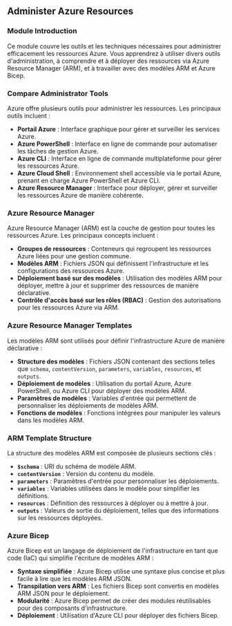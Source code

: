 
## Administer Azure Resources

### Module Introduction

Ce module couvre les outils et les techniques nécessaires pour administrer efficacement les ressources Azure. Vous apprendrez à utiliser divers outils d'administration, à comprendre et à déployer des ressources via Azure Resource Manager (ARM), et à travailler avec des modèles ARM et Azure Bicep.

### Compare Administrator Tools

Azure offre plusieurs outils pour administrer les ressources. Les principaux outils incluent :
- **Portail Azure** : Interface graphique pour gérer et surveiller les services Azure.
- **Azure PowerShell** : Interface en ligne de commande pour automatiser les tâches de gestion Azure.
- **Azure CLI** : Interface en ligne de commande multiplateforme pour gérer les ressources Azure.
- **Azure Cloud Shell** : Environnement shell accessible via le portail Azure, prenant en charge Azure PowerShell et Azure CLI.
- **Azure Resource Manager** : Interface pour déployer, gérer et surveiller les ressources Azure de manière cohérente.

### Azure Resource Manager

Azure Resource Manager (ARM) est la couche de gestion pour toutes les ressources Azure. Les principaux concepts incluent :
- **Groupes de ressources** : Conteneurs qui regroupent les ressources Azure liées pour une gestion commune.
- **Modèles ARM** : Fichiers JSON qui définissent l'infrastructure et les configurations des ressources Azure.
- **Déploiement basé sur des modèles** : Utilisation des modèles ARM pour déployer, mettre à jour et supprimer des ressources de manière déclarative.
- **Contrôle d'accès basé sur les rôles (RBAC)** : Gestion des autorisations pour les ressources Azure via ARM.

### Azure Resource Manager Templates

Les modèles ARM sont utilisés pour définir l'infrastructure Azure de manière déclarative :
- **Structure des modèles** : Fichiers JSON contenant des sections telles que `schema`, `contentVersion`, `parameters`, `variables`, `resources`, et `outputs`.
- **Déploiement de modèles** : Utilisation du portail Azure, Azure PowerShell, ou Azure CLI pour déployer des modèles ARM.
- **Paramètres de modèles** : Variables d'entrée qui permettent de personnaliser les déploiements de modèles ARM.
- **Fonctions de modèles** : Fonctions intégrées pour manipuler les valeurs dans les modèles ARM.

### ARM Template Structure

La structure des modèles ARM est composée de plusieurs sections clés :
- **`$schema`** : URI du schéma de modèle ARM.
- **`contentVersion`** : Version du contenu du modèle.
- **`parameters`** : Paramètres d'entrée pour personnaliser les déploiements.
- **`variables`** : Variables utilisées dans le modèle pour simplifier les définitions.
- **`resources`** : Définition des ressources à déployer ou à mettre à jour.
- **`outputs`** : Valeurs de sortie du déploiement, telles que des informations sur les ressources déployées.

### Azure Bicep

Azure Bicep est un langage de déploiement de l'infrastructure en tant que code (IaC) qui simplifie l'écriture de modèles ARM :
- **Syntaxe simplifiée** : Azure Bicep utilise une syntaxe plus concise et plus facile à lire que les modèles ARM JSON.
- **Transpilation vers ARM** : Les fichiers Bicep sont convertis en modèles ARM JSON pour le déploiement.
- **Modularité** : Azure Bicep permet de créer des modules réutilisables pour des composants d'infrastructure.
- **Déploiement** : Utilisation d'Azure CLI pour déployer des fichiers Bicep.
